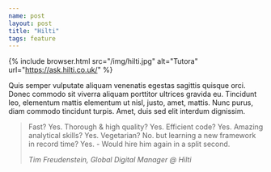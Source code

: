 ```yaml
---
name: post
layout: post
title: "Hilti"
tags: feature
---
```


{% include browser.html src="/img/hilti.jpg" alt="Tutora" url="https://ask.hilti.co.uk/" %}

Quis semper vulputate aliquam venenatis egestas sagittis quisque orci. Donec commodo sit viverra aliquam porttitor ultrices gravida eu. Tincidunt leo, elementum mattis elementum ut nisl, justo, amet, mattis. Nunc purus, diam commodo tincidunt turpis. Amet, duis sed elit interdum dignissim.

> Fast? Yes. Thorough & high quality? Yes. Efficient code? Yes. Amazing analytical skills? Yes. Vegetarian? No. but learning a new framework in record time? Yes. - Would hire him again in a split second.
>
> <div><cite>Tim Freudenstein, Global Digital Manager @ Hilti</cite></div>
